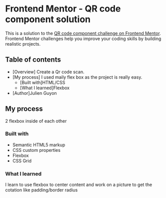 # Frontend Mentor - QR code component solution

This is a solution to the [QR code component challenge on Frontend Mentor](https://www.frontendmentor.io/challenges/qr-code-component-iux_sIO_H). Frontend Mentor challenges help you improve your coding skills by building realistic projects.

## Table of contents

- [Overview] Create a Qr code scan.
- [My process] I used maily flex box as the project is really easy.
  - [Built with]HTML/CSS
  - [What I learned]Flexbox
- [Author]Julien Guyon

## My process

2 flexbox inside of each other

### Built with

- Semantic HTML5 markup
- CSS custom properties
- Flexbox
- CSS Grid

### What I learned

I learn to use flexbox to center content and work on a picture to get the cotation like padding/border radius

